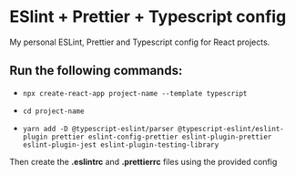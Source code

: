 # ESlint + Prettier + Typescript config

My personal ESLint, Prettier and Typescript config for React projects.

## Run the following commands:

- `npx create-react-app project-name --template typescript`

- `cd project-name `

- `yarn add -D @typescript-eslint/parser @typescript-eslint/eslint-plugin prettier eslint-config-prettier eslint-plugin-prettier eslint-plugin-jest eslint-plugin-testing-library`

Then create the **.eslintrc** and **.prettierrc** files using the provided config
